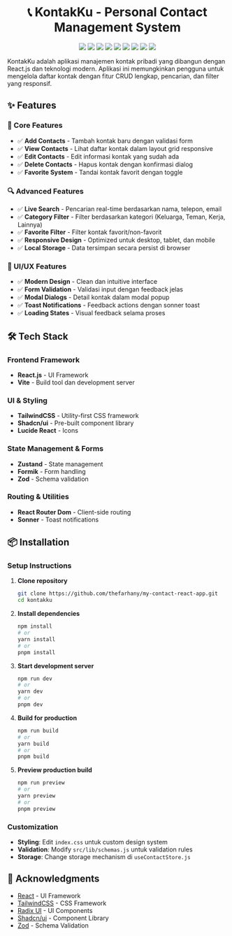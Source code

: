 <h1 align="center">📞 KontakKu - Personal Contact Management System </h1>

<p align="center"> 
  <img src="https://img.shields.io/badge/React%20JS-%2361DAFB?style=for-the-badge&logo=react&labelColor=000000" />
  <img src="https://img.shields.io/badge/Vite-%23646CFF?style=for-the-badge&logo=vite&logoColor=FFD62E&labelColor=000000" />
  <img src="https://img.shields.io/badge/Tailwind%20CSS-%2306B6D4?style=for-the-badge&logo=tailwindcss&labelColor=000000" />
  <img src="https://img.shields.io/badge/Shadcn/UI-%23000000?style=for-the-badge&logo=shadcnui&labelColor=000000" />
  <img src="https://img.shields.io/badge/Formik-%232563EB?style=for-the-badge&logo=formik&labelColor=000000" />
  <img src="https://img.shields.io/badge/Zod-%23408AFF?style=for-the-badge&logo=zod&labelColor=000000" />
  <img src="https://img.shields.io/badge/Lucide-%23F56565?style=for-the-badge&logo=lucide&labelColor=000000" />
  <img src="https://img.shields.io/badge/React%20Router-%23CA4245?style=for-the-badge&logo=reactrouter&labelColor=000000" />
  <img src="https://img.shields.io/badge/Zustand-%23000000?style=for-the-badge&labelColor=000000
  " />
</p>

KontakKu adalah aplikasi manajemen kontak pribadi yang dibangun dengan React.js dan teknologi modern. Aplikasi ini memungkinkan pengguna untuk mengelola daftar kontak dengan fitur CRUD lengkap, pencarian, dan filter yang responsif.

## ✨ Features

### 🎯 Core Features

- ✅ **Add Contacts** - Tambah kontak baru dengan validasi form
- ✅ **View Contacts** - Lihat daftar kontak dalam layout grid responsive
- ✅ **Edit Contacts** - Edit informasi kontak yang sudah ada
- ✅ **Delete Contacts** - Hapus kontak dengan konfirmasi dialog
- ✅ **Favorite System** - Tandai kontak favorit dengan toggle

### 🔍 Advanced Features

- ✅ **Live Search** - Pencarian real-time berdasarkan nama, telepon, email
- ✅ **Category Filter** - Filter berdasarkan kategori (Keluarga, Teman, Kerja, Lainnya)
- ✅ **Favorite Filter** - Filter kontak favorit/non-favorit
- ✅ **Responsive Design** - Optimized untuk desktop, tablet, dan mobile
- ✅ **Local Storage** - Data tersimpan secara persist di browser

### 🎨 UI/UX Features

- ✅ **Modern Design** - Clean dan intuitive interface
- ✅ **Form Validation** - Validasi input dengan feedback jelas
- ✅ **Modal Dialogs** - Detail kontak dalam modal popup
- ✅ **Toast Notifications** - Feedback actions dengan sonner toast
- ✅ **Loading States** - Visual feedback selama proses

## 🛠 Tech Stack

### Frontend Framework

- **React.js** - UI Framework
- **Vite** - Build tool dan development server

### UI & Styling

- **TailwindCSS** - Utility-first CSS framework
- **Shadcn/ui** - Pre-built component library
- **Lucide React** - Icons

### State Management & Forms

- **Zustand** - State management
- **Formik** - Form handling
- **Zod** - Schema validation

### Routing & Utilities

- **React Router Dom** - Client-side routing
- **Sonner** - Toast notifications

## 📦 Installation

### Setup Instructions

1. **Clone repository**

   ```bash
   git clone https://github.com/thefarhany/my-contact-react-app.git
   cd kontakku
   ```

2. **Install dependencies**

   ```bash
   npm install
   # or
   yarn install
   # or
   pnpm install
   ```

3. **Start development server**

   ```bash
   npm run dev
   # or
   yarn dev
   # or
   pnpm dev
   ```

4. **Build for production**

   ```bash
   npm run build
   # or
   yarn build
   # or
   pnpm build
   ```

5. **Preview production build**
   ```bash
   npm run preview
   # or
   yarn preview
   # or
   pnpm preview
   ```

### Customization

- **Styling**: Edit `index.css` untuk custom design system
- **Validation**: Modify `src/lib/schemas.js` untuk validation rules
- **Storage**: Change storage mechanism di `useContactStore.js`

## 🙏 Acknowledgments

- [React](https://reactjs.org/) - UI Framework
- [TailwindCSS](https://tailwindcss.com/) - CSS Framework
- [Radix UI](https://www.radix-ui.com/) - UI Components
- [Shadcn/ui](https://ui.shadcn.com/) - Component Library
- [Zod](https://zod.dev/) - Schema Validation
